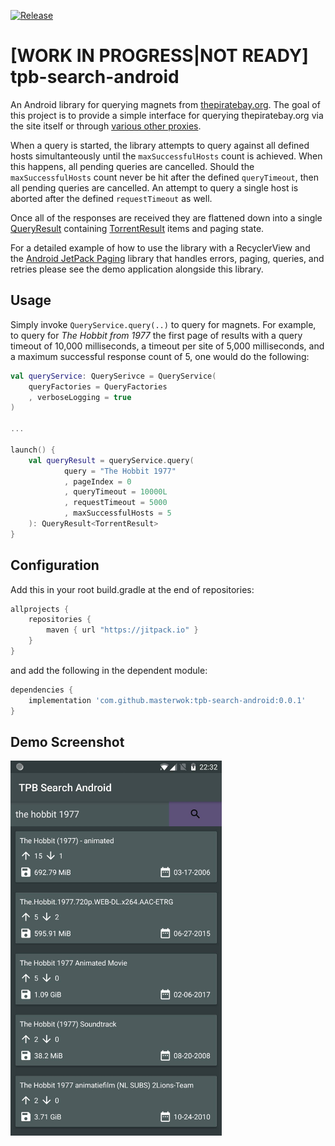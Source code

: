 [![Release](https://jitpack.io/v/masterwok/tpb-search-android.svg)](https://jitpack.io/#masterwok/tpb-search-android)

# [WORK IN PROGRESS|NOT READY] tpb-search-android
An Android library for querying magnets from [thepiratebay.org](https://thepiratebay.org). The goal of this project is to provide a simple interface for querying thepiratebay.org via the site itself or through [various other proxies](https://github.com/masterwok/tpb-search-android/blob/master/tpbsearchandroid/src/main/java/com/masterwok/tpbsearchandroid/constants/Hosts.kt). 

When a query is started, the library attempts to query against all defined hosts simultanteously until the ```maxSuccessfulHosts``` count is achieved. When this happens, all pending queries are cancelled. Should the ```maxSuccessfulHosts``` count never be hit after the defined ```queryTimeout```, then all pending queries are cancelled. An attempt to query a single host is aborted after the defined ```requestTimeout``` as well.

Once all of the responses are received they are flattened down into a single [QueryResult](https://github.com/masterwok/tpb-search-android/blob/master/tpbsearchandroid/src/main/java/com/masterwok/tpbsearchandroid/models/QueryResult.kt) containing [TorrentResult](https://github.com/masterwok/tpb-search-android/blob/master/tpbsearchandroid/src/main/java/com/masterwok/tpbsearchandroid/models/TorrentResult.kt) items and paging state.

For a detailed example of how to use the library with a RecyclerView and the [Android JetPack Paging](https://developer.android.com/topic/libraries/architecture/paging/) library that handles errors, paging, queries, and retries please see the demo application alongside this library.

## Usage

Simply invoke ```QueryService.query(..)``` to query for magnets. For example, to query for *The Hobbit from 1977* the first page of results with a query timeout of 10,000 milliseconds, a timeout per site of 5,000 milliseconds, and a maximum successful response count of 5, one would do the following:

```kotlin
val queryService: QuerySerivce = QueryService(
    queryFactories = QueryFactories
    , verboseLogging = true
)

...

launch() {
    val queryResult = queryService.query(
            query = "The Hobbit 1977"
            , pageIndex = 0
            , queryTimeout = 10000L
            , requestTimeout = 5000
            , maxSuccessfulHosts = 5
    ): QueryResult<TorrentResult>
}
```

## Configuration

Add this in your root build.gradle at the end of repositories:
```gradle
allprojects {
    repositories {
        maven { url "https://jitpack.io" }
    }
}
```
and add the following in the dependent module:

```gradle
dependencies {
    implementation 'com.github.masterwok:tpb-search-android:0.0.1'
}
```

## Demo Screenshot

<img src="/app/screenshots/search_screenshot.jpg?raw=true" height="600" title="Demo Search">
